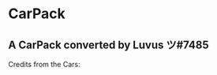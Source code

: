 # CarPack
A CarPack converted by Luvus ツ#7485
-------------------------------------------------
Credits from the Cars:
